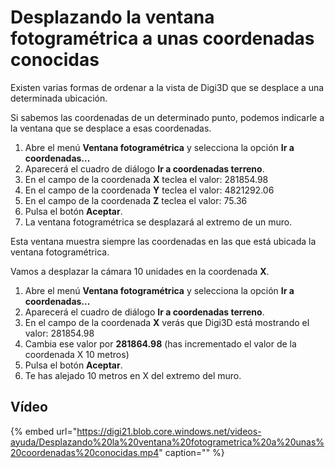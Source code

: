 # Desplazando la ventana fotogramétrica a unas coordenadas conocidas

Existen varias formas de ordenar a la vista de Digi3D que se desplace a una determinada ubicación.

Si sabemos las coordenadas de un determinado punto, podemos indicarle a la ventana que se desplace a esas coordenadas.

1. Abre el menú **Ventana fotogramétrica** y selecciona la opción **Ir a coordenadas...**
2. Aparecerá el cuadro de diálogo **Ir a coordenadas terreno**.
3. En el campo de la coordenada **X** teclea el valor: 281854.98
4. En el campo de la coordenada **Y** teclea el valor: 4821292.06
5. En el campo de la coordenada **Z** teclea el valor: 75.36
6. Pulsa el botón **Aceptar**.
7. La ventana fotogramétrica se desplazará al extremo de un muro.

Esta ventana muestra siempre las coordenadas en las que está ubicada la ventana fotogramétrica.

Vamos a desplazar la cámara 10 unidades en la coordenada **X**.

1. Abre el menú **Ventana fotogramétrica** y selecciona la opción **Ir a coordenadas...**
2. Aparecerá el cuadro de diálogo **Ir a coordenadas terreno**.
3. En el campo de la coordenada **X** verás que Digi3D está mostrando el valor: 281854.98
4. Cambia ese valor por **281864.98** \(has incrementado el valor de la coordenada X 10 metros\)
5. Pulsa el botón **Aceptar**.
6. Te has alejado 10 metros en X del extremo del muro.

## Vídeo

{% embed url="https://digi21.blob.core.windows.net/videos-ayuda/Desplazando%20la%20ventana%20fotogrametrica%20a%20unas%20coordenadas%20conocidas.mp4" caption="" %}

